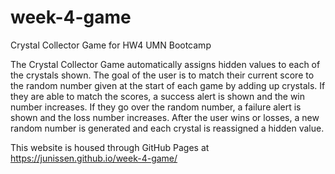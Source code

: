 # week-4-game
Crystal Collector Game for HW4 UMN Bootcamp

The Crystal Collector Game automatically assigns hidden values to each of the crystals shown. The goal of the user is to match their current score to the random number given at the start of each game by adding up crystals. If they are able to match the scores, a success alert is shown and the win number increases. If they go over the random number, a failure alert is shown and the loss number increases. After the user wins or losses, a new random number is generated and each crystal is reassigned a hidden value. 

This website is housed through GitHub Pages at https://junissen.github.io/week-4-game/
